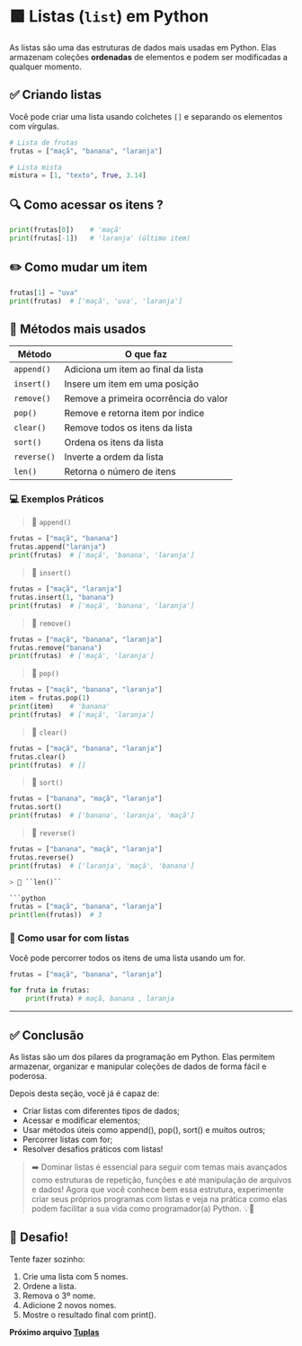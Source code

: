 # 🟩 Listas (`list`) em Python  

As listas são uma das estruturas de dados mais usadas em Python. Elas armazenam coleções **ordenadas** de elementos e podem ser modificadas a qualquer momento.

## ✅ Criando listas

Você pode criar uma lista usando colchetes `[]` e separando os elementos com vírgulas.

```python
# Lista de frutas
frutas = ["maçã", "banana", "laranja"]

# Lista mista
mistura = [1, "texto", True, 3.14]
```

## 🔍 Como acessar os itens ? 

```python
print(frutas[0])    # 'maçã'
print(frutas[-1])   # 'laranja' (último item)
```

## ✏️ Como mudar um item

```python
frutas[1] = "uva"
print(frutas)  # ['maçã', 'uva', 'laranja']
```

## 🧰 Métodos mais usados

| Método      | O que faz                             |
| ----------- | ------------------------------------- |
| `append()`  | Adiciona um item ao final da lista    |
| `insert()`  | Insere um item em uma posição         |
| `remove()`  | Remove a primeira ocorrência do valor |
| `pop()`     | Remove e retorna item por índice      |
| `clear()`   | Remove todos os itens da lista        |
| `sort()`    | Ordena os itens da lista              |
| `reverse()` | Inverte a ordem da lista              |
| `len()`     | Retorna o número de itens             |

### 💻 Exemplos Práticos

> 🔖 ``append()``

```python
frutas = ["maçã", "banana"]
frutas.append("laranja")
print(frutas)  # ['maçã', 'banana', 'laranja']
```

> 🔖 ``insert()``

```python
frutas = ["maçã", "laranja"]
frutas.insert(1, "banana")
print(frutas)  # ['maçã', 'banana', 'laranja']
```

> 🔖 ``remove()``

```python
frutas = ["maçã", "banana", "laranja"]
frutas.remove("banana")
print(frutas)  # ['maçã', 'laranja']
```

> 🔖 ``pop()``

```python
frutas = ["maçã", "banana", "laranja"]
item = frutas.pop(1)
print(item)    # 'banana'
print(frutas)  # ['maçã', 'laranja']
```

> 🔖 ``clear()``

```python
frutas = ["maçã", "banana", "laranja"]
frutas.clear()
print(frutas)  # []
```

> 🔖 ``sort()``

```python
frutas = ["banana", "maçã", "laranja"]
frutas.sort()
print(frutas)  # ['banana', 'laranja', 'maçã']
```

> 🔖 ``reverse()``

```python
frutas = ["banana", "maçã", "laranja"]
frutas.reverse()
print(frutas)  # ['laranja', 'maçã', 'banana']

> 🔖 ``len()``

```python
frutas = ["maçã", "banana", "laranja"]
print(len(frutas))  # 3
```

### 🔁 Como usar for com listas

Você pode percorrer todos os itens de uma lista usando um for.

```python
frutas = ["maçã", "banana", "laranja"]

for fruta in frutas:
    print(fruta) # maçã, banana , laranja 

```

---

## ✅ Conclusão

As listas são um dos pilares da programação em Python. Elas permitem armazenar, organizar e manipular coleções de dados de forma fácil e poderosa.

Depois desta seção, você já é capaz de:

- Criar listas com diferentes tipos de dados;
- Acessar e modificar elementos;
- Usar métodos úteis como append(), pop(), sort() e muitos outros;
- Percorrer listas com for;
- Resolver desafios práticos com listas!

> ➡️ Dominar listas é essencial para seguir com temas mais avançados como estruturas de repetição, funções e até manipulação de arquivos e dados!
> Agora que você conhece bem essa estrutura, experimente criar seus próprios programas com listas e veja na prática como elas podem facilitar a sua vida como programador(a) Python. 💡🐍

## 🧪 Desafio!

Tente fazer sozinho:

1. Crie uma lista com 5 nomes.
2. Ordene a lista.
3. Remova o 3º nome.
4. Adicione 2 novos nomes.
5. Mostre o resultado final com print().

**Próximo arquivo [Tuplas](02_tuplas)**